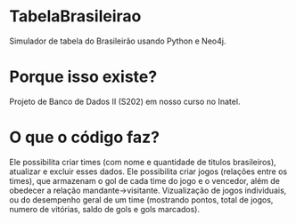 # TabelaBrasileirao
Simulador de tabela do Brasileirão usando Python e Neo4j.

# Porque isso existe?
Projeto de Banco de Dados II (S202) em nosso curso no Inatel.

# O que o código faz?
Ele possibilita criar times (com nome e quantidade de titulos brasileiros), atualizar e excluir esses dados.
Ele possibilita criar jogos (relações entre os times), que armazenam o gol de cada time do jogo e o vencedor, além de obedecer a relação mandante->visitante.
Vizualização de jogos individuais, ou do desempenho geral de um time (mostrando pontos, total de jogos, numero de vitórias, saldo de gols e gols marcados).

